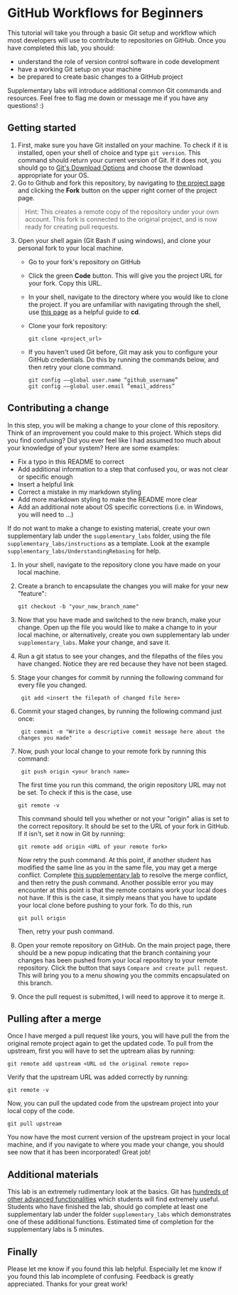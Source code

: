 # GitHub Workflows for Beginners

This tutorial will take you through a basic Git setup and workflow which most developers will use to contribute to repositories on GitHub. 
Once you have completed this lab, you should:
- understand the role of version control software in code development
- have a working Git setup on your machine
- be prepared to create basic changes to a GitHub project

Supplementary labs will introduce additional common Git commands and resources. Feel free to flag me down or message me if you have any questions! :)

## Getting started
1. First, make sure you have Git installed on your machine. To check if it is installed, open your shell of choice and type `git version`. This command should return your current version of Git. If it does not, you should go to [Git's Download Options](https://git-scm.com/downloads) and choose the download appropriate for your OS.
2. Go to Github and fork this repository, by navigating to [the project page](https://github.com/limh0228/GithubTutorial) and clicking the **Fork** button on the upper right corner of the project page.
> Hint: This creates a remote copy of the repository under your own account. This fork is connected to the original project, and is now ready for creating pull requests.
3. Open your shell again (Git Bash if using windows), and clone your personal fork to your local machine.
    -  Go to your fork's repository on GitHub
    - Click the green **Code** button. This will give you the project URL for your fork. Copy this URL.
    - In your shell, navigate to the directory where you would like to clone the project. If you are unfamiliar with navigating through the shell, use [this page](https://linuxize.com/post/linux-cd-command/) as a helpful guide to **cd**.
    - Clone your fork repository:
        ```
        git clone <project_url>
        ```
    - If you haven't used Git before, Git may ask you to configure your GitHub credentials. Do this by running the commands below, and then retry your clone command.
    
        ```
        git config ––global user.name “github_username”
        git config ––global user.email “email_address”
        ```
## Contributing a change
In this step, you will be making a change to your clone of this repository. Think of an improvement you could make to this project. Which steps did you find confusing? Did you ever feel like I had assumed too much about your knowledge of your system? Here are some examples:
- Fix a typo in this README to correct
- Add additional information to a step that confused you, or was not clear or specific enough
- Insert a helpful link
- Correct a mistake in my markdown styling
- Add more markdown styling to make the README more clear
- Add an additional note about OS specific corrections (i.e. in Windows, you will need to ...)

If do not want to make a change to existing material, create your own supplementary lab under the `supplementary_labs` folder, using the file `supplementary_labs/instructions` as a template. Look at the example `supplementary_labs/UnderstandingRebasing` for help.

1. In your shell, navigate to the repository clone you have made on your local machine.
2. Create a branch to encapsulate the changes you will make for your new "feature":
    
    ```
    git checkout -b "your_new_branch_name"
    ```
3. Now that you have made and switched to the new branch, make your change. Open up the file you would like to make a change to in your local machine, or alternatively, create you own supplementary lab under `supplementary_labs`. Make your change, and save it.
4. Run a git status to see your changes, and the filepaths of the files you have changed. Notice they are red because they have not been staged.
5. Stage your changes for commit by running the following command for every file you changed.
   
   ```
    git add <insert the filepath of changed file here>
    ```
6. Commit your staged changes, by running the following command just once:
   
   ```
    git commit -m "Write a descriptive commit message here about the changes you made"
    ```
7. Now, push your local change to your remote fork by running this command:
   
   ```
    git push origin <your branch name>
    ```
    The first time you run this command, the origin repository URL may not be set. To check if this is the case, use 
    
    ``` 
    git remote -v
    ```
    This command should tell you whether or not your "origin" alias is set to the correct repository. It should be set to the URL of your fork in GitHub. If it isn't, set it now in Git by running:
    
    ```
    git remote add origin <URL of your remote fork>
    ```
    Now retry the push command.
    At this point, if another student has modified the same line as you in the same file, you may get a merge conflict. Complete [this supplementary lab](supplementary_labs/ResolvingMergeConflicts.md) to resolve the merge conflict, and then retry the push command.
    Another possible error you may encounter at this point is that the remote contains work your local does not have. If this is the case, it simply means that you have to update your local clone before pushing to your fork. To do this, run
    ```
    git pull origin
    ```
    Then, retry your push command.
8. Open your remote repository on GitHub. On the main project page, there should be a new popup indicating that the branch containing your changes has been pushed from your local repository to your remote repository. Click the button that says `Compare and create pull request`. This will bring you to a menu showing you the commits encapsulated on this branch.
9. Once the pull request is submitted, I will need to approve it to merge it.

## Pulling after a merge
Once I have merged a pull request like yours, you will have pull the from the original remote project again to get the updated code. To pull from the upstream, first you will have to set the uptream alias by running:

    git remote add upstream <URL od the original remote repo>
    
Verify that the upstream URL was added correctly by running:
    
    git remote -v
    
Now, you can pull the updated code from the upstream project into your local copy of the code.
    
    git pull upstream
   
You now have the most current version of the upstream project in your local machine, and if you navigate to where you made your change, you should see now that it has been incorporated! Great job!

## Additional materials
This lab is an extremely rudimentary look at the basics. Git has [hundreds of other advanced functionalities](https://git-scm.com/docs) which students will find extremely useful. Students who have finished the lab, should go complete at least one supplementary lab under the folder `supplementary_labs` which demonstrates one of these additional functions. Estimated time of completion for the supplementary labs is 5 minutes.

## Finally
Please let me know if you found this lab helpful. Especially let me know if you found this lab incomplete of confusing. Feedback is greatly appreciated. Thanks for your great work!

